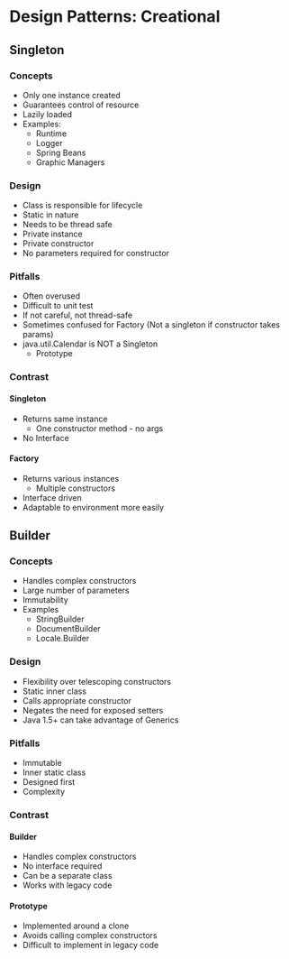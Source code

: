 # Design Patterns: Creational

## Singleton

### Concepts
* Only one instance created
* Guarantees control of resource
* Lazily loaded
* Examples:
  * Runtime
  * Logger
  * Spring Beans
  * Graphic Managers

### Design
* Class is responsible for lifecycle
* Static in nature
* Needs to be thread safe
* Private instance
* Private constructor
* No parameters required for constructor

### Pitfalls
* Often overused
* Difficult to unit test
* If not careful, not thread-safe
* Sometimes confused for Factory (Not a singleton if constructor takes params)
* java.util.Calendar is NOT a Singleton
  * Prototype
  
### Contrast
#### Singleton
* Returns same instance
  * One constructor method - no args
* No Interface

#### Factory
* Returns various instances
  * Multiple constructors
* Interface driven
* Adaptable to environment more easily

## Builder
### Concepts
* Handles complex constructors
* Large  number of parameters
* Immutability
* Examples
  * StringBuilder
  * DocumentBuilder
  * Locale.Builder
  
### Design
* Flexibility over telescoping constructors
* Static inner class
* Calls appropriate constructor
* Negates the need for exposed setters
* Java 1.5+ can take advantage of Generics

### Pitfalls
* Immutable
* Inner static class
* Designed first
* Complexity

### Contrast
#### Builder
* Handles complex constructors
* No interface required
* Can be a separate class
* Works with legacy code

#### Prototype
* Implemented around a clone
* Avoids calling complex constructors
* Difficult to implement in legacy code